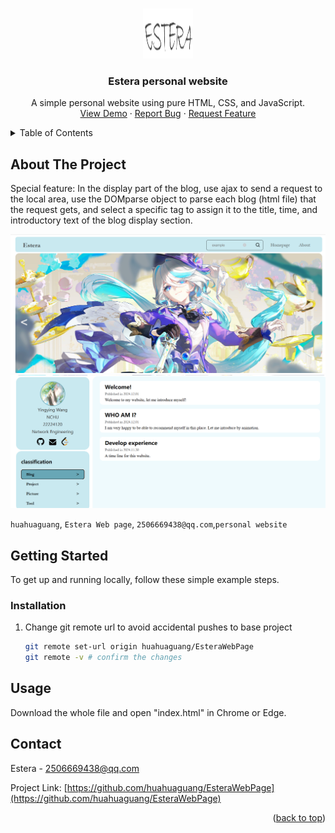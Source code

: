 <a id="readme-top"></a>
<!--
*** Thanks for checking out the Personal Website of Estera. 
*** Hope a best experience.
-->

<!-- PROJECT LOGO -->
<br />
<div align="center">
  <a href="https://github.com/github_username/repo_name">
    <img src="images/logo.png" alt="Logo" width="80" height="80">
  </a>

<h3 align="center">Estera personal website</h3>

  <p align="center">
    A simple personal website using pure HTML, CSS, and JavaScript.
    <br />
    <a href="https://github.com/github_username/repo_name">View Demo</a>
    ·
    <a href="https://github.com/github_username/repo_name/issues/new?labels=bug&template=bug-report---.md">Report Bug</a>
    ·
    <a href="https://github.com/github_username/repo_name/issues/new?labels=enhancement&template=feature-request---.md">Request Feature</a>
  </p>
</div>



<!-- TABLE OF CONTENTS -->
<details>
  <summary>Table of Contents</summary>
  <ol>
    <li>
      <a href="#about-the-project">About The Project</a>
    </li>
    <li>
      <a href="#getting-started">Getting Started</a>
      <ul>
        <li><a href="#installation">Installation</a></li>
      </ul>
    </li>
    <li><a href="#usage">Usage</a></li>
    <li><a href="#contact">Contact</a></li>
    <li><a href="#acknowledgments">Acknowledgments</a></li>
  </ol>
</details>



<!-- ABOUT THE PROJECT -->
## About The Project


Special feature: In the display part of the blog, use ajax to send a request to the local area, use the DOMparse object to parse each blog (html file) that the request gets, and select a specific tag to assign it to the title, time, and introductory text of the blog display section.


<img src="images/screenshot/first.png">
<img src="images/screenshot/second.png">

 `huahuaguang`, `Estera Web page`, `2506669438@qq.com`,`personal website`

<!-- GETTING STARTED -->
## Getting Started

To get up and running locally, follow these simple example steps.

### Installation

1. Change git remote url to avoid accidental pushes to base project
   ```sh
   git remote set-url origin huahuaguang/EsteraWebPage
   git remote -v # confirm the changes
   ```

<!-- USAGE EXAMPLES -->
## Usage

Download the whole file and open "index.html" in Chrome or Edge.

<!-- CONTACT -->
## Contact

Estera - 2506669438@qq.com

Project Link: [https://github.com/huahuaguang/EsteraWebPage](https://github.com/huahuaguang/EsteraWebPage)

<p align="right">(<a href="#readme-top">back to top</a>)</p>